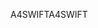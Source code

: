 <span data-ttu-id="6453b-101">A4SWIFT</span><span class="sxs-lookup"><span data-stu-id="6453b-101">A4SWIFT</span></span>